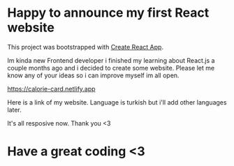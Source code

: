 # Happy to announce my first React website

This project was bootstrapped with [Create React App](https://github.com/facebook/create-react-app).

Im kinda new Frontend developer i finished my learning about React.js a couple months ago and i decided to create some website. Please let me know any of your ideas so i can improve myself im all open. 

https://calorie-card.netlify.app

Here is a link of my website. Language is turkish but i'll add other languages later.

It's all resposive now. Thank you <3

# Have a great coding <3

